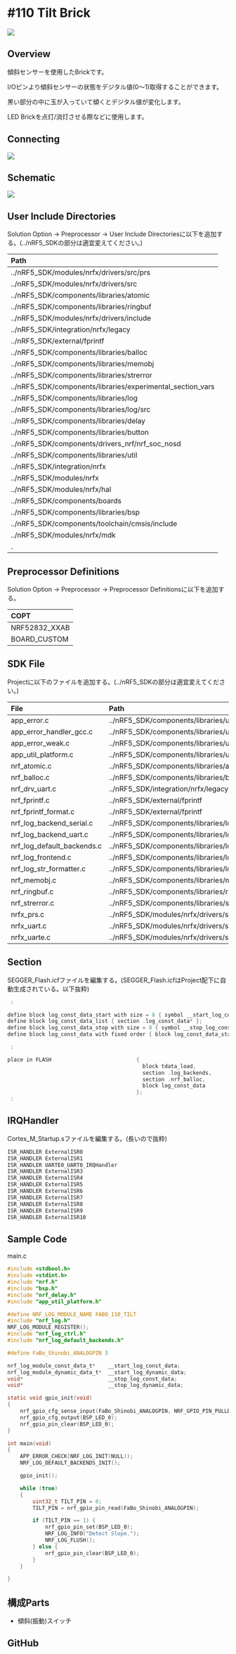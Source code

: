 # #110 Tilt Brick

![](/img/TILT110/110.jpg)
<!--COLORME-->

## Overview
傾斜センサーを使用したBrickです。

I/Oピンより傾斜センサーの状態をデジタル値(0〜1)取得することができます。

黒い部分の中に玉が入っていて傾くとデジタル値が変化します。

LED Brickを点灯/消灯させる際などに使用します。


## Connecting

![](/img/TILT110/FaBo_110_TILT_CONNECT.JPG)

## Schematic
![](/img/100_analog/schematic/110_tilt.png)

## User Include Directories
Solution Option -> Preprocessor -> User Include Directoriesに以下を追加する。(../nRF5_SDKの部分は適宜変えてください。)

|Path|
|:--|
|../nRF5_SDK/modules/nrfx/drivers/src/prs|
|../nRF5_SDK/modules/nrfx/drivers/src|
|../nRF5_SDK/components/libraries/atomic|
|../nRF5_SDK/components/libraries/ringbuf|
|../nRF5_SDK/modules/nrfx/drivers/include|
|../nRF5_SDK/integration/nrfx/legacy|
|../nRF5_SDK/external/fprintf|
|../nRF5_SDK/components/libraries/balloc|
|../nRF5_SDK/components/libraries/memobj|
|../nRF5_SDK/components/libraries/strerror|
|../nRF5_SDK/components/libraries/experimental_section_vars|
|../nRF5_SDK/components/libraries/log|
|../nRF5_SDK/components/libraries/log/src|
|../nRF5_SDK/components/libraries/delay|
|../nRF5_SDK/components/libraries/button|
|../nRF5_SDK/components/drivers_nrf/nrf_soc_nosd|
|../nRF5_SDK/components/libraries/util|
|../nRF5_SDK/integration/nrfx|
|../nRF5_SDK/modules/nrfx|
|../nRF5_SDK/modules/nrfx/hal|
|../nRF5_SDK/components/boards|
|../nRF5_SDK/components/libraries/bsp|
|../nRF5_SDK/components/toolchain/cmsis/include|
|../nRF5_SDK/modules/nrfx/mdk|
|.|

## Preprocessor Definitions
Solution Option -> Preprocessor -> Preprocessor Definitionsに以下を追加する。

|COPT|
|:--|
|NRF52832_XXAB|
|BOARD_CUSTOM|

## SDK File
Projectに以下のファイルを追加する。(../nRF5_SDKの部分は適宜変えてください。)

|File|Path|
|:--|:--|
|app_error.c|../nRF5_SDK/components/libraries/util|
|app_error_handler_gcc.c|../nRF5_SDK/components/libraries/util|
|app_error_weak.c|../nRF5_SDK/components/libraries/util|
|app_util_platform.c|../nRF5_SDK/components/libraries/util|
|nrf_atomic.c|../nRF5_SDK/components/libraries/atomic|
|nrf_balloc.c|../nRF5_SDK/components/libraries/balloc|
|nrf_drv_uart.c|../nRF5_SDK/integration/nrfx/legacy|
|nrf_fprintf.c|../nRF5_SDK/external/fprintf|
|nrf_fprintf_format.c|../nRF5_SDK/external/fprintf|
|nrf_log_backend_serial.c|../nRF5_SDK/components/libraries/log/src|
|nrf_log_backend_uart.c|../nRF5_SDK/components/libraries/log/src|
|nrf_log_default_backends.c|../nRF5_SDK/components/libraries/log/src|
|nrf_log_frontend.c|../nRF5_SDK/components/libraries/log/src|
|nrf_log_str_formatter.c|../nRF5_SDK/components/libraries/log/src|
|nrf_memobj.c|../nRF5_SDK/components/libraries/memobj|
|nrf_ringbuf.c|../nRF5_SDK/components/libraries/ringbuf|
|nrf_strerror.c|../nRF5_SDK/components/libraries/strerror|
|nrfx_prs.c|../nRF5_SDK/modules/nrfx/drivers/src/prs|
|nrfx_uart.c|../nRF5_SDK/modules/nrfx/drivers/src|
|nrfx_uarte.c|../nRF5_SDK/modules/nrfx/drivers/src|

## Section
SEGGER_Flash.icfファイルを編集する。(SEGGER_Flash.icfはProject配下に自動生成されている。以下抜粋)
```c
 :

define block log_const_data_start with size = 8 { symbol __start_log_const_data };
define block log_const_data_list { section .log_const_data* };
define block log_const_data_stop with size = 8 { symbol __stop_log_const_data };
define block log_const_data with fixed order { block log_const_data_start, block log_const_data_list, block log_const_data_stop };

 :

place in FLASH                           {
                                           block tdata_load,                       // Thread-local-storage load image
                                           section .log_backends,
                                           section .nrf_balloc,
                                           block log_const_data
                                         };
 :
```

## IRQHandler
Cortex_M_Startup.sファイルを編集する。(長いので抜粋)
```c
ISR_HANDLER ExternalISR0
ISR_HANDLER ExternalISR1
ISR_HANDLER UARTE0_UART0_IRQHandler
ISR_HANDLER ExternalISR3
ISR_HANDLER ExternalISR4
ISR_HANDLER ExternalISR5
ISR_HANDLER ExternalISR6
ISR_HANDLER ExternalISR7
ISR_HANDLER ExternalISR8
ISR_HANDLER ExternalISR9
ISR_HANDLER ExternalISR10
```

## Sample Code
main.c
```c
#include <stdbool.h>
#include <stdint.h>
#include "nrf.h"
#include "bsp.h"
#include "nrf_delay.h"
#include "app_util_platform.h"

#define NRF_LOG_MODULE_NAME FABO_110_TILT
#include "nrf_log.h"
NRF_LOG_MODULE_REGISTER();
#include "nrf_log_ctrl.h"
#include "nrf_log_default_backends.h"

#define FaBo_Shinobi_ANALOGPIN 3

nrf_log_module_const_data_t*    __start_log_const_data;
nrf_log_module_dynamic_data_t*  __start_log_dynamic_data;
void*                           __stop_log_const_data;
void*                           __stop_log_dynamic_data;

static void gpio_init(void)
{
    nrf_gpio_cfg_sense_input(FaBo_Shinobi_ANALOGPIN, NRF_GPIO_PIN_PULLDOWN, NRF_GPIO_PIN_SENSE_HIGH);
    nrf_gpio_cfg_output(BSP_LED_0);
    nrf_gpio_pin_clear(BSP_LED_0);
}

int main(void)
{
    APP_ERROR_CHECK(NRF_LOG_INIT(NULL));
    NRF_LOG_DEFAULT_BACKENDS_INIT();

    gpio_init();

    while (true)
    {
        uint32_t TILT_PIN = 0;
        TILT_PIN = nrf_gpio_pin_read(FaBo_Shinobi_ANALOGPIN);

        if (TILT_PIN == 1) {
            nrf_gpio_pin_set(BSP_LED_0);
            NRF_LOG_INFO("Detect Slope.");
            NRF_LOG_FLUSH();
        } else {
            nrf_gpio_pin_clear(BSP_LED_0);
        }
    }

}
```

## 構成Parts
- 傾斜(振動)スイッチ

## GitHub
